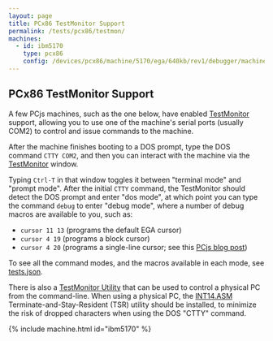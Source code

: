 ```yaml
---
layout: page
title: PCx86 TestMonitor Support
permalink: /tests/pcx86/testmon/
machines:
  - id: ibm5170
    type: pcx86
    config: /devices/pcx86/machine/5170/ega/640kb/rev1/debugger/machine.xml
---
```


PCx86 TestMonitor Support
-------------------------

A few PCjs machines, such as the one below, have enabled [TestMonitor](/modules/pcx86/lib/testmon.js) support,
allowing you to use one of the machine's serial ports (usually COM2) to control and issue commands to the machine.

After the machine finishes booting to a DOS prompt, type the DOS command `CTTY COM2`, and then you can interact with
the machine via the [TestMonitor](/modules/pcx86/lib/testctl.js) window.

Typing `Ctrl-T` in that window toggles it between "terminal mode" and "prompt mode".  After the initial `CTTY` command,
the TestMonitor should detect the DOS prompt and enter "dos mode", at which point you can type the command `debug` to
enter "debug mode", where a number of debug macros are available to you, such as:

- `cursor 11 13` (programs the default EGA cursor)
- `cursor 4 19` (programs a block cursor)
- `cursor 4 20` (programs a single-line cursor; see this [PCjs blog post](/blog/2018/03/20/#cursor-wrap-around))

To see all the command modes, and the macros available in each mode, see [tests.json](/tests/pcx86/testmon/tests.json). 

There is also a [TestMonitor Utility](/tests/pcx86/testmon/testmon.js) that can be used to control a physical PC
from the command-line.  When using a physical PC, the [INT14.ASM](int14/) Terminate-and-Stay-Resident (TSR) utility
should be installed, to minimize the risk of dropped characters when using the DOS "CTTY" command.

{% include machine.html id="ibm5170" %}
